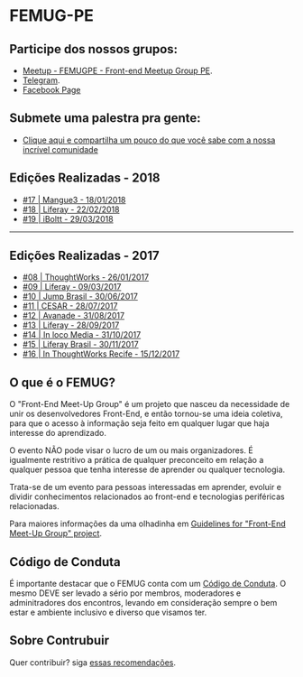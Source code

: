 # FEMUG-PE

## Participe dos nossos grupos:

* [Meetup - FEMUGPE - Front-end Meetup Group PE](https://www.meetup.com/pt-BR/FEMUGPE-Recife/).
* [Telegram](https://t.me/joinchat/Cls3sUInW78XwgOlUZWjSQ).
* [Facebook Page](https://www.facebook.com/femugpe/)

## Submete uma palestra pra gente:

* [Clique aqui e compartilha um pouco do que você sabe com a nossa incrível comunidade](https://femugpe.typeform.com/to/Sv6HAs)

## Edições Realizadas - 2018

* [#17 | Mangue3 - 18/01/2018](edicoes/2018/17.md)
* [#18 | Liferay - 22/02/2018](edicoes/2018/18.md)
* [#19 | iBoltt - 29/03/2018](edicoes/2018/19.md)

---

## Edições Realizadas - 2017

* [#08 | ThoughtWorks - 26/01/2017](edicoes/2017/08.md)
* [#09 | Liferay - 09/03/2017](edicoes/2017/09.md)
* [#10 | Jump Brasil - 30/06/2017](edicoes/2017/10.md)
* [#11 | CESAR - 28/07/2017](edicoes/2017/11.md)
* [#12 | Avanade - 31/08/2017](edicoes/2017/12.md)
* [#13 | Liferay - 28/09/2017](edicoes/2017/13.md)
* [#14 | In loco Media - 31/10/2017](edicoes/2017/14.md)
* [#15 | Liferay Brasil - 30/11/2017](edicoes/2017/15.md)
* [#16 | In ThoughtWorks Recife - 15/12/2017](edicoes/2017/16.md)

## O que é o FEMUG?

O "Front-End Meet-Up Group" é um projeto que nasceu da necessidade de unir os desenvolvedores Front-End, e então tornou-se uma ideia coletiva, para que o acesso à informação seja feito em qualquer lugar que haja interesse do aprendizado.

O evento NÃO pode visar o lucro de um ou mais organizadores. É igualmente restritivo a prática de qualquer preconceito em relação a qualquer pessoa que tenha interesse de aprender ou qualquer tecnologia.

Trata-se de um evento para pessoas interessadas em aprender, evoluir e dividir conhecimentos relacionados ao front-end e tecnologias periféricas relacionadas.

Para maiores informações da uma olhadinha em [Guidelines for "Front-End Meet-Up Group" project](https://github.com/femug/femug).

## Código de Conduta

É importante destacar que o FEMUG conta com um [Código de Conduta](CODIGO-DE-CONDUTA.md). O mesmo DEVE ser levado a sério por membros, moderadores e adminitradores dos encontros, levando em consideração sempre o bem estar e ambiente inclusivo e diverso que visamos ter.

## Sobre Contrubuir

Quer contribuir? siga [essas recomendações](CONTRIBUTING.md).
